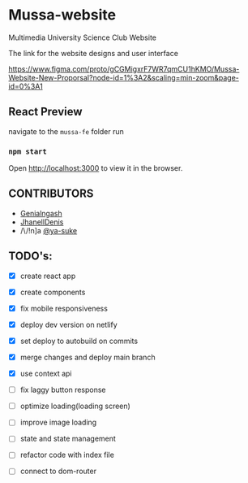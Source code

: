# Mussa-website
Multimedia University Science Club Website

The link for the website designs and user interface

https://www.figma.com/proto/gCGMigxrF7WR7qmCU1hKMO/Mussa-Website-New-Proporsal?node-id=1%3A2&scaling=min-zoom&page-id=0%3A1

## React Preview
navigate to the `mussa-fe` folder
run 
### `npm start`

Open [http://localhost:3000](http://localhost:3000) to view it in the browser.
       
## CONTRIBUTORS
* [Genialngash](https://github.com/Genialngash)
* [JhanellDenis](https://github.com/King-Dorji)
* /\\/!n]a [@ya-suke](https://www.github.com/ya-suke "ninja's github") 

## TODO's:
- [x] create react app
- [x] create components
- [x] fix mobile responsiveness
- [x] deploy dev version on netlify
- [x] set deploy to autobuild on commits
- [x] merge changes and deploy main branch
- [x] use context api
- [ ] fix laggy button response
- [ ] optimize loading(loading screen)
- [ ] improve image loading
- [ ] state and state management
- [ ] refactor code with index file
- [ ] connect to dom-router



